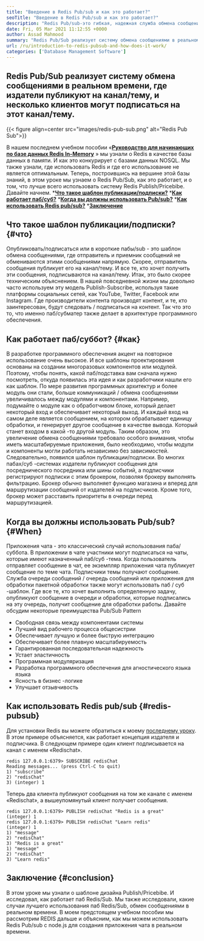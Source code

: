 ```yaml
---
title: "Введение в Redis Pub/sub и как это работает?" 
seoTitle: "Введение в Redis Pub/sub и как это работает?" 
description: "Redis Pub/sub-это гибкая, надежная служба обмена сообщениями в реальном времени для независимых приложений для публикации и подписки на асинхронные события." 
date: Fri, 05 Mar 2021 11:12:55 +0000
author: Assad Mahmood
summary: "Redis Pub/Sub реализует систему обмена сообщениями в реальном времени, где издатели публикуют на канал/тему, и несколько клиентов могут подписаться на этот канал/тему." 
url: /ru/introduction-to-redis-pubsub-and-how-does-it-work/
categories: ['Database Management Software']
---
```


## Redis Pub/Sub реализует систему обмена сообщениями в реальном времени, где издатели публикуют на канал/тему, и несколько клиентов могут подписаться на этот канал/тему.

{{< figure align=center src="images/redis-pub-sub.png" alt="Redis Pub Sub">}}

В нашем последнем учебном пособии «**[Руководство для начинающих по базе данных Redis In-Memory][1]** » мы узнали о Redis в качестве базы данных в памяти. И как это конкурирует с базами данных NOSQL. Мы также узнали, где использовать Redis и где его использование не является оптимальным. Теперь, построившись на вершине этой базы знаний, в этом уроке мы узнаем о Redis Pub/Sub, как это работает, и о том, что лучше всего использовать систему Redis Publish/Pricebibe. Давайте начнем.
  ***[Что такое шаблон публикации/подписки?][2]** 
  ***[Как работает паб/суб?][3]** 
  ***[Когда вы должны использовать Pub/sub?][4]** 
  ***[Как использовать Redis pub/sub?][5]** 
  ***[Заключение][6]** 

## Что такое шаблон публикации/подписки?   {#что}
Опубликовать/подписаться или в короткие пабы/sub - это шаблон обмена сообщениями, где отправитель и приемник сообщений не обмениваются этими сообщениями напрямую. Скорее, отправитель сообщения публикует его на канал/тему. И все те, кто хочет получить эти сообщения, подписываются на канал/тему. Итак, это было скорее техническим объяснением. В нашей повседневной жизни мы довольно часто используем эту модель Publish-Subscribe, используя такие платформы социальных сетей, как YouTube, Twitter, Facebook или Instagram. Где производители контента производят контент, и те, кто заинтересован, будут следовать / подписаться на контент. Так что это то, что именно паб/субматер также делает в архитектуре программного обеспечения.

## Как работает паб/суббот?   {#как}
В разработке программного обеспечения акцент на повторное использование очень высокое. И все шаблоны проектирования основаны на создании многоразовых компонентов или модулей. Поэтому, чтобы понять, какой паб/подставка вам сначала нужно посмотреть, откуда появилась эта идея и как разработчики нашли его как шаблон.
По мере развития программных архитектур и более модуль они стали, больше коммуникаций / обмена сообщениями увеличивалось между модулями и компонентами. Например, подумайте о модуле как о обработчивом блоке, который делает некоторый вход и обеспечивает некоторый выход. И каждый вход на самом деле является сообщением, на котором обрабатывает единицу обработки, и генерирует другое сообщение в качестве вывода. Который станет входом в какой -то другой модуль. Таким образом, это увеличение обмена сообщениями требовало особого внимания, чтобы иметь масштабируемые приложения, было необходимо, чтобы модули и компоненты могли работать независимо без зависимостей. Следовательно, появился шаблон публикации/подписки.
Во многих пабах/суб -системах издатели публикуют сообщения для посреднического посредника или шины событий, а подписчики регистрируют подписки с этим брокером, позволяя брокеру выполнять фильтрацию. Брокер обычно выполняет функцию магазина и вперед для маршрутизации сообщений от издателей на подписчиков. Кроме того, брокер может расставить приоритеты в очереди перед маршрутизацией.

## **Когда вы должны использовать Pub/sub?**    {#When}
Приложения чата - это классический случай использования паба/суббота. В приложении в чате участники могут подписаться на чаты, которые имеют назначенный паб/суб -тема. Когда пользователь отправляет сообщение в чат, ее экземпляр приложения чата публикует сообщение по теме чата. Подписчики темы получают сообщение.
Служба очереди сообщений / очередь сообщений или приложения для обработки пакетной обработки также могут использовать паб / суб -шаблон. Где все те, кто хочет выполнить определенную задачу, опубликуют сообщение в очереди и обработки, которые подписались на эту очередь, получит сообщение для обработки работы.
Давайте обсудим некоторые преимущества Pub/Sub Pattern
  * Свободная связь между компонентами системы
  * Лучший вид рабочего процесса общесистрии
  * Обеспечивает лучшую и более быструю интеграцию
  * Обеспечивает более плавную масштабируемость
  * Гарантированная последовательная надежность
  * Устает эластичность
  * Программная модуляризация
  * Разработка программного обеспечения для агностического языка языка
  * Ясность в бизнес -логике
  * Улучшает отзывчивость

## Как использовать Redis pub/sub   {#redis-pubsub}
Для установки Redis вы можете обратиться к моему [последнему уроку][1]. В этом примере объясняется, как работает концепция издателя и подписчика. В следующем примере один клиент подписывается на канал с именем «Redischat».
```
redis 127.0.0.1:6379> SUBSCRIBE redisChat  
Reading messages... (press Ctrl-C to quit) 
1) "subscribe" 
2) "redisChat" 
3) (integer) 1 
```
Теперь два клиента публикуют сообщения на том же канале с именем «Redischat», а вышеупомянутый клиент получает сообщения.
```
redis 127.0.0.1:6379> PUBLISH redisChat "Redis is a great"  
(integer) 1  
redis 127.0.0.1:6379> PUBLISH redisChat "Learn redis"  
(integer) 1   
1) "message" 
2) "redisChat" 
3) "Redis is a great" 
1) "message" 
2) "redisChat" 
3) "Learn redis" 

```

## Заключение   {#conclusion}
В этом уроке мы узнали о шаблоне дизайна Publish/Pricebibe. И исследовал, как работает паб Redis/Sub. Мы также исследовали, какие случаи лучшего использования паб Redis/Sub, обмен сообщениями в реальном времени. В моем предстоящем учебном пособии мы рассмотрим REDIS дальше и объясним, как мы можем использовать Redis Pub/sub с node.js для создания приложения чата в реальном времени.

  
[1]: https://blog.containerize.com/database-management-software/a-beginners-guide-to-redis-in-memory-database/
[2]: #what
[3]: #how
[4]: #when
[5]: #redis-pubsub
[6]: #conclusion
